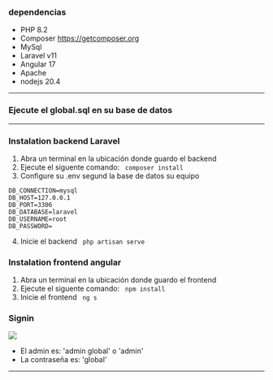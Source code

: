 ### dependencias

- PHP 8.2
- Composer https://getcomposer.org
- MySql
- Laravel v11
- Angular 17
- Apache 
- nodejs 20.4
-------------

### Ejecute el global.sql en su base de datos
-------------


### Instalation backend Laravel
                
1.  Abra un terminal en la ubicación donde guardo el backend
2.  Ejecute el siguente comando:
` composer install`
3. Configure su .env segund la base de datos su equipo
```example
DB_CONNECTION=mysql
DB_HOST=127.0.0.1
DB_PORT=3306
DB_DATABASE=laravel
DB_USERNAME=root
DB_PASSWORD=
```
4. Inicie el backend
` php artisan serve`
                
### Instalation frontend angular
1.  Abra un terminal en la ubicación donde guardo el frontend
2.  Ejecute el siguente comando:
` npm install`
3. Inicie el frontend
` ng s`


### Signin
![](https://cdn.discordapp.com/attachments/819617764544610335/1239852577177210985/image.png?ex=66446e31&is=66431cb1&hm=bca957eed31b030c3b50024f2ed379e995709c4210099e2394c4a179cafac748&)

- El admin es: 'admin global' o 'admin'
- La contraseña es: 'global'
-------------
